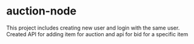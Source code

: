 # auction-node
This project includes creating new user and login with the same user. Created API for adding item for auction and api for bid for a specific item
